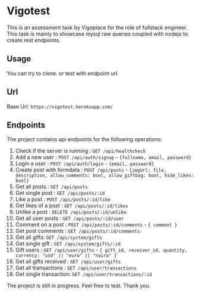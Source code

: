 # Vigotest

This is an assessment task by Vigoplace for the role of fullstack engineer. This task is mainly to showcase mysql raw queries coupled with nodejs to create rest endpoints.

## Usage
You can try to clone.
or test with endpoint url.

## Url
Base Url: `https://vigotest.herokuapp.com/`

## Endpoints
The project contains api endpoints for the following operations:
1. Check if the server is running : `GET /api/healthcheck`
2. Add a new user : `POST /api/auth/signup` - `{fullname, email, password}`
3. Login a user : `POST /api/auth/login` - `{email, password}`
4. Create post with formdata : `POST /api/posts` - `{imgUrl: file, description, allow_comments: bool, allow_giftbag: bool, hide_likes: bool}`
5. Get all posts : `GET /api/posts`
6. Get single post : `GET /api/posts/:id`
7. Like a post : `POST /api/posts/:id/like`
8. Get likes of a post : `GET /api/posts/:id/likes`
9. Unlike a post : `DELETE /api/posts/:id/unlike`
10. Get all user posts : `GET /api/posts/:id/user`
11. Comment on a post : `POST /api/posts/:id/comments` - `{ comment }`
12. Get post comments : `GET /api/posts/:id/comments`
13. Get all gifts: `GET /api/system/gifts`
14. Get single gift : `GET /api/system/gifts/:id`
15. Gift users : `GET /api/user/gifts` - `{ gift_id, receiver_id, quantity, currency: "usd" || "euro" || "naira" }`
16. Get all gifts received : `GET /api/user/gifts`
17. Get all transactions : `GET /api/user/transactions`
18. Get single transaction: `GET /api/user/transactions/:id`
    
The project is still in progress. Feel free to test.
Thank you.
